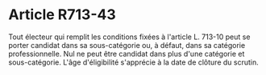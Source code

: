 # Article R713-43

Tout électeur qui remplit les conditions fixées à l'article L. 713-10 peut se porter candidat dans sa sous-catégorie ou, à défaut, dans sa catégorie professionnelle. Nul ne peut être candidat dans plus d'une catégorie et sous-catégorie.   L'âge d'éligibilité s'apprécie à la date de clôture du scrutin.